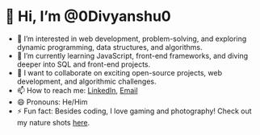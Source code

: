 # 👋 Hi, I’m @0Divyanshu0

- 👀 I’m interested in web development, problem-solving, and exploring dynamic programming, data structures, and algorithms.
- 🌱 I’m currently learning JavaScript, front-end frameworks, and diving deeper into SQL and front-end projects.
- 💞️ I want to collaborate on exciting open-source projects, web development, and algorithmic challenges.
- 📫 How to reach me: [LinkedIn](https://www.linkedin.com/in/divyanshu-srivastava-73761721b/), [Email](mailto:divyanshusrivastava777@gmail.com)
- 😄 Pronouns: He/Him
- ⚡ Fun fact: Besides coding, I love gaming and photography! Check out my nature shots [here](https://instagram.com/clicks_.of._nature?igshid=YmMyMTA2M2Y=).

<!---
0Divyanshu0/0Divyanshu0 is a ✨ special ✨ repository because its `README.md` (this file) appears on your GitHub profile.
You can click the Preview link to take a look at your changes.
--->
